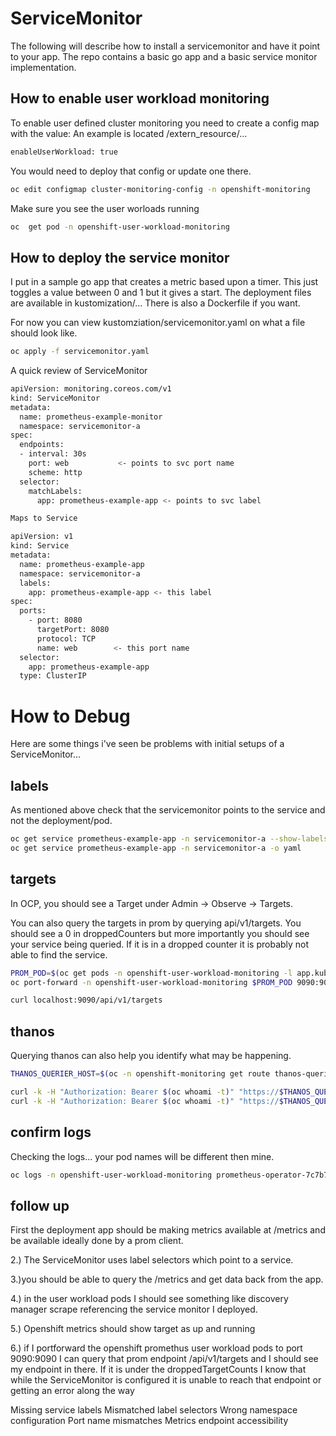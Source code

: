 # ServiceMonitor

The following will describe how to install a servicemonitor and have it point to your app.  The repo contains a basic go app and a basic service monitor implementation.

## How to enable user workload monitoring

To enable user defined cluster monitoring you need to create a config map with the value:
An example is located  /extern_resource/...

```bash
enableUserWorkload: true
```

You would need to deploy that config or update one there.
```bash
oc edit configmap cluster-monitoring-config -n openshift-monitoring 
```

Make sure you see the user worloads running
```bash
oc  get pod -n openshift-user-workload-monitoring
```

## How to deploy the service monitor

I put in a sample go app that creates a metric based upon a timer.  This just toggles a value between 0 and 1 but it gives a start.  The deployment files are available in kustomization/...  There is also a Dockerfile if you want.

For now you can view kustomziation/servicemonitor.yaml on what a file should look like.

```bash
oc apply -f servicemonitor.yaml
```

A quick review of ServiceMonitor

```bash
apiVersion: monitoring.coreos.com/v1
kind: ServiceMonitor
metadata:
  name: prometheus-example-monitor
  namespace: servicemonitor-a
spec:
  endpoints:
  - interval: 30s
    port: web           <- points to svc port name
    scheme: http
  selector:
    matchLabels:
      app: prometheus-example-app <- points to svc label

Maps to Service

apiVersion: v1
kind: Service
metadata:
  name: prometheus-example-app
  namespace: servicemonitor-a
  labels:
    app: prometheus-example-app <- this label
spec:
  ports:
    - port: 8080
      targetPort: 8080
      protocol: TCP
      name: web        <- this port name
  selector:
    app: prometheus-example-app
  type: ClusterIP
```

# How to Debug

Here are some things i've seen be problems with initial setups of a ServiceMonitor...

## labels

As mentioned above check that the servicemonitor points to the service and not the deployment/pod.

```bash
oc get service prometheus-example-app -n servicemonitor-a --show-labels
oc get service prometheus-example-app -n servicemonitor-a -o yaml
```

## targets

In OCP, you should see a Target under Admin -> Observe -> Targets.

You can also query the targets in prom by querying api/v1/targets.  You should see a 0 in droppedCounters but more importantly you should see your service being queried.  If it is in a dropped counter it is probably not able to find the service.

```bash
PROM_POD=$(oc get pods -n openshift-user-workload-monitoring -l app.kubernetes.io/name=prometheus -o name | head -1)
oc port-forward -n openshift-user-workload-monitoring $PROM_POD 9090:9090

curl localhost:9090/api/v1/targets
```

## thanos

Querying thanos can also help you identify what may be happening.

```bash
THANOS_QUERIER_HOST=$(oc -n openshift-monitoring get route thanos-querier -o jsonpath='{.spec.host}')

curl -k -H "Authorization: Bearer $(oc whoami -t)" "https://$THANOS_QUERIER_HOST/api/v1/query?query=my_app_up"
curl -k -H "Authorization: Bearer $(oc whoami -t)" "https://$THANOS_QUERIER_HOST/api/v1/query?query=my_app_requests_total"
```


## confirm logs
Checking the logs...  your pod names will be different then mine.

```bash
oc logs -n openshift-user-workload-monitoring prometheus-operator-7c7b77cbff-7v7km -c prometheus-operator
```

## follow up

First the deployment app should be making metrics available at /metrics and be available ideally done by a prom client.

2.) The ServiceMonitor uses label selectors which point to a service.

3.)you should be able to query the /metrics and get data back from the app.

4.) in the user workload pods I should see something like discovery manager scrape referencing the service monitor I deployed.

5.) Openshift metrics should show target as up and running

6.) if I portforward the openshift promethus user workload pods to port 9090:9090 I can query that prom endpoint /api/v1/targets and I should see my endpoint in there.  If it is under the droppedTargetCounts I know that while the ServiceMonitor is configured it is unable to reach that endpoint or getting an error along the way


Missing service labels
Mismatched label selectors
Wrong namespace configuration
Port name mismatches
Metrics endpoint accessibility